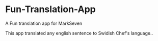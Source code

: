 # Fun-Translation-App
A Fun translation app for MarkSeven

This app translated any english sentence to Swidish Chef's language..
